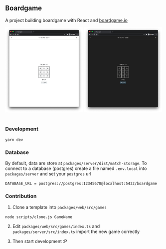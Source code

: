 ## Boardgame

A project building boardgame with React and [boardgame.io](https://boardgame.io/)

<div>
  <img width="49.5%" src="./screenshot/light.png">
  <img width="49.5%" src="./screenshot/dark.png">
</div>

<br />

### Development

```
yarn dev
```

### Database

By default, data are store at `packages/server/dist/match-storage`. To connect to a database (postgres) create a file named `.env.local` into `packages/server` and set your `postgres` url

```
DATABASE_URL = postgres://postgres:12345678@localhost:5432/boardgame
```

### Contribution

1. Clone a template into `packages/web/src/games`

```
node scripts/clone.js GameName
```

2. Edit `packages/web/src/games/index.ts` and `packages/server/src/index.ts` import the new game correctly

3. Then start development :P
